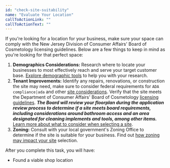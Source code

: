```yaml
---
id: "check-site-suitability"
name: "Evaluate Your Location"
callToActionLink: ""
callToActionText: ""
---
```


If you're looking for a location for your business, make sure your space can comply with the New Jersey Division of Consumer Affairs' Board of Cosmetology licensing guidelines. Below are a few things to keep in mind as you're looking for that perfect space:

1. **Demographics Considerations:** Research where to locate your businesses to most effectively reach and serve your target customer base. [Explore demographic tools](https://business.nj.gov/pages/additional-site-selection-research) to help you with your research.
2. **Tenant Improvements:** Identify any repairs, renovations, or construction the site may need, make sure to consider federal requirements for `ADA compliance|ada` and other [site considerations](https://business.nj.gov/pages/additional-site-selection-research). Verify that the site meets the Department of Consumer Affairs' Board of Cosmetology [licensing guidelines](https://www.njconsumeraffairs.gov/regulations/Chapter-28-Board-of-Cosmetology-and-Hairstyling.pdf). ***The Board will review your floorplan during the application review process to determine if a site meets board requirements, including considerations around bathroom access and an area designated for cleaning implements and tools, among other items.*** [Learn more about what to consider when selecting a site](https://business.nj.gov/pages/additional-site-selection-research).
3. **Zoning:** Consult with your local government's Zoning Office to determine if the site is suitable for your business. Find out [how zoning may impact your site](https://business.nj.gov/pages/choose-a-location) selection.

After you complete this task, you will have:
- Found a viable shop location
